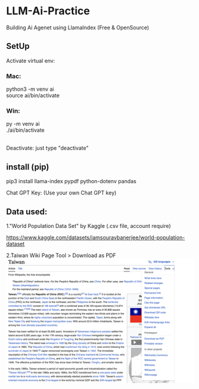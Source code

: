 # LLM-Ai-Practice
Building Ai Agenet using LlamaIndex (Free & OpenSource)

## SetUp
Activate virtual env:  

### Mac:
python3 -m venv ai  
source ai/bin/activate  

### Win:
py -m venv ai  
./ai/bin/activate  

<br>
Deactivate:
just type "deactivate"

## install (pip)
pip3 install llama-index pypdf python-dotenv pandas


Chat GPT Key: (Use your own Chat GPT key)


## Data used:

1."World Population Data Set" by Kaggle (.csv file, account require)

https://www.kaggle.com/datasets/iamsouravbanerjee/world-population-dataset


2.Taiwan Wiki Page
Tool > Download as PDF
![Download from Wiki](https://github.com/sparklydavid/LLM-Ai-Practice/blob/main/rm-imgs/guide_wiki.png)
